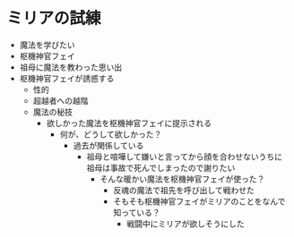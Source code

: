 # ミリアの試練
- 魔法を学びたい
- 枢機神官フェイ
- 祖母に魔法を教わった思い出
- 枢機神官フェイが誘惑する
  - 性的
  - 超越者への越階
  - 魔法の秘技
    - 欲しかった魔法を枢機神官フェイに提示される
      - 何が、どうして欲しかった？
        - 過去が関係している
          - 祖母と喧嘩して嫌いと言ってから顔を合わせないうちに祖母は事故で死んでしまったので謝りたい
            - そんな暖かい魔法を枢機神官フェイが使った？
              - 反魂の魔法で祖先を呼び出して戦わせた
              - そもそも枢機神官フェイがミリアのことをなんで知っている？
                - 戦闘中にミリアが欲しそうにした
